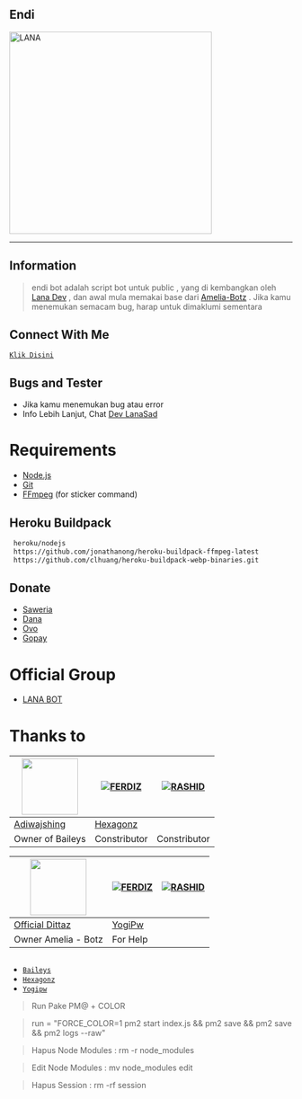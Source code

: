 ## Endi
<img src="https://telegra.ph/file/2677c6ca6d9b2a372d009.jpg" alt="LANA" width="360" />

---

## Information
> endi bot adalah script bot untuk public , yang di kembangkan oleh [Lana Dev](https://youtube.com/@maulanabot) , dan awal mula memakai base dari [Amelia-Botz](http://youtube.com/officialdittaz) .
> Jika kamu menemukan semacam bug, harap untuk dimaklumi sementara

## Connect With Me
[`Klik Disini`](https://wa.me/6285773089737)

## Bugs and Tester
* Jika kamu menemukan bug atau error
* Info Lebih Lanjut, Chat [Dev LanaSad](https://wa.me/6285773089737)

# Requirements
* [Node.js](https://nodejs.org/en/)
* [Git](https://git-scm.com/downloads)
* [FFmpeg](https://github.com/BtbN/FFmpeg-Builds/releases/download/autobuild-2020-12-08-13-03/ffmpeg-n4.3.1-26-gca55240b8c-win64-gpl-4.3.zip) (for sticker command)

## Heroku Buildpack
```bash
 heroku/nodejs
 https://github.com/jonathanong/heroku-buildpack-ffmpeg-latest
 https://github.com/clhuang/heroku-buildpack-webp-binaries.git
```

## Donate
- [Saweria](https://)
- [Dana](http://)
- [Ovo](https://)
- [Gopay](https://)

# Official Group 
- [LANA BOT](https://chat.whatsapp.com/JgJHpvM7KUAYVlT2zQPFA)

# Thanks to
 <a href="https://github.com/hexagonz"><img src="https://https://github.com/hexagonz.png?size=100" width="100" height="100"></a> | [![FERDIZ](https://github.com/hexagonz.png?size=100)](https://github.com/hexagonz-afk) | [![RASHID](https://github.com/hexagonz.png?size=100)](https://github.com/hexagonz) 
---|---|---
[Adiwajshing](https://github.com/adiwajshing/Baileys)  | [Hexagonz](https://github.com/hexagonz) |
Owner of Baileys | Constributor | Constributor


 <a href="https://github.com/hexagonz"><img src="https://https://github.com/hexagonz.png?size=100" width="100" height="100"></a> | [![FERDIZ](https://github.com/hexagonz.png?size=100)](https://github.com/hexagonz-afk) | [![RASHID](https://github.com/hexagonz.png?size=100)](https://github.com/hexagonz) 
 ---|---|---
[Official Dittaz](https://github.com/officialdittaz)| [YogiPw](https://github.com/yogipw) | 
Owner Amelia - Botz | For Help | 

##
* [`Baileys`](https://github.com/adiwajshing/Baileys)
* [`Hexagonz`](https://github.com/hexagonz)
* [`Yogipw`](https://github.com/yogipw)

> Run Pake PM@ + COLOR

> run = "FORCE_COLOR=1 pm2 start index.js && pm2 save && pm2 save && pm2 logs --raw"

> Hapus Node Modules : rm -r node_modules

> Edit Node Modules : mv node_modules edit

> Hapus Session : rm -rf session



